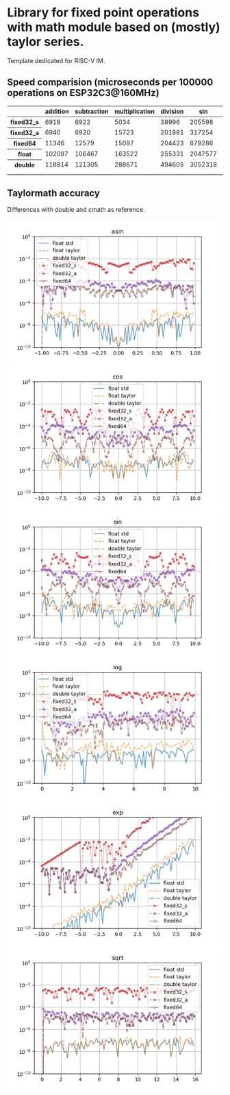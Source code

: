 # Library for fixed point operations with math module based on (mostly) taylor series.

Template dedicated for RISC-V IM.

## Speed comparision (microseconds per 100000 operations on ESP32C3@160MHz)

<table>
<thead>
<th><th>addition</th><th>subtraction</th><th>multiplication</th><th>division</th><th>sin</th><th>sqrt</th><th>asin</th><th>log</th><th>exp</th></tr>
</thead>
<tbody>
<tr><th>fixed32_s</th><td>6919</td><td>6922</td><td>5034</td><td>38996</td><td>205598</td><td>70137</td><td>144180</td><td>697098</td><td>289895</td></tr>
<tr><th>fixed32_a</th><td>6940</td><td>6920</td><td>15723</td><td>201881</td><td>317254</td><td>258456</td><td>211013</td><td>1277095</td><td>379804</td></tr>
<tr><th>fixed64</th><td>11346</td><td>12579</td><td>15097</td><td>204423</td><td>879286</td><td>369514</td><td>566683</td><td>5165186</td><td>1405123</td></tr>
<tr><th>float</th><td>102087</td><td>106467</td><td>163522</td><td>255331</td><td>2047577</td><td>347389</td><td>537886</td><td>1543864</td><td>2036302</td></tr>
<tr><th>double</th><td>118814</td><td>121305</td><td>288671</td><td>494605</td><td>3052318</td><td>627810</td><td>846876</td><td>2358299</td><td>3022956</td></tr>
<tr><td></td></tr>
<tr><td>
</tbody>
</table>

## Taylormath accuracy 

Differences with double and cmath as reference.<br>

![asin plot](plots/plot_asin.png)
![cos plot](plots/plot_cos.png)
![sin plot](plots/plot_sin.png)
![log plot](plots/plot_log.png)
![exp plot](plots/plot_exp.png)
![sqrt plot](plots/plot_sqrt.png)